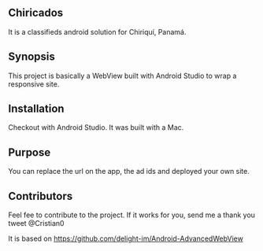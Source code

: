 ## Chiricados 

It is a classifieds android solution for Chiriquí, Panamá.

## Synopsis

This project is basically a WebView built with Android Studio to wrap a responsive site.

## Installation

Checkout with Android Studio. It was built with a Mac.

## Purpose

You can replace the url on the app, the ad ids and deployed your own site.

## Contributors

Feel fee to contribute to the project. If it works for you, send me a thank you tweet @Cristian0

It is based on https://github.com/delight-im/Android-AdvancedWebView
